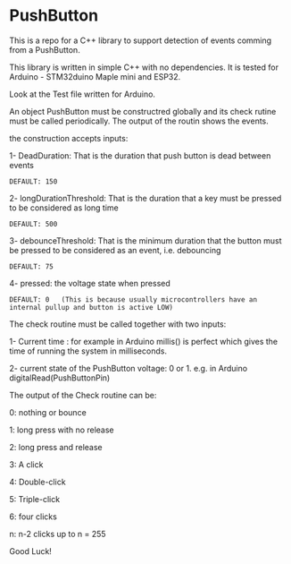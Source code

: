 # PushButton
This is a repo for a C++ library to support detection of events comming from a PushButton.

This library is written in simple C++ with no dependencies. It is tested for Arduino - STM32duino Maple mini and ESP32.

Look at the Test file written for Arduino.

An object PushButton must be constructred globally and its check rutine must be called periodically. The output of the routin shows the events. 

the construction accepts inputs:

1- DeadDuration: That is the duration that push button is dead between events

    DEFAULT: 150
    
2- longDurationThreshold: That is the duration that a key must be pressed to be considered as long time

    DEFAULT: 500
    
3- debounceThreshold: That is the minimum duration that the button must be pressed to be considered as an event, i.e. debouncing

    DEFAULT: 75
    
4- pressed: the voltage state when pressed

    DEFAULT: 0   (This is because usually microcontrollers have an internal pullup and button is active LOW)

The check routine must be called together with two inputs:

1- Current time : for example in Arduino millis() is perfect which gives the time of running the system in milliseconds.

2- current state of the PushButton voltage: 0 or 1. e.g. in Arduino digitalRead(PushButtonPin)

The output of the Check routine can be:

0: nothing or bounce

1: long press with no release

2: long press and release

3: A click

4: Double-click

5: Triple-click

6: four clicks

n: n-2 clicks up to n = 255

Good Luck!
